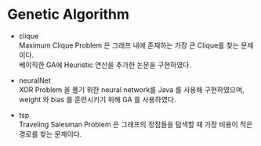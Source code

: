 # Genetic Algorithm
    
* clique      
    Maximum Clique Problem 은 그래프 내에 존재하는 가장 큰 Clique를 찾는 문제이다.       
    베이직한 GA에 Heuristic 연산을 추가한 논문을 구현하였다.      
            
* neuralNet      
    XOR Problem 을 풀기 위한 neural network를 Java 를 사용해 구현하였으며,    
    weight 와 bias 를 훈련시키기 위해 GA 를 사용하였다.    
         
* tsp         
    Traveling Salesman Problem 은 그래프의 정점들을 탐색할 때 가장 비용이 적은 경로를 찾는 문제이다.     
    
          
